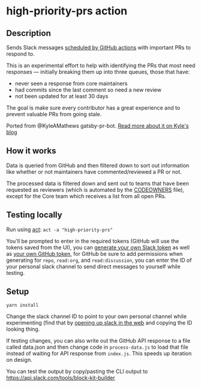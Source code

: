 # high-priority-prs action

## Description

Sends Slack messages [scheduled by GitHub actions](https://developer.github.com/actions/managing-workflows/workflow-configuration-options/#example-scheduled-workflow-block) with important PRs to respond to.

This is an experimental effort to help with identifying the PRs that most need responses — initially breaking them up into three queues, those that have:

- never seen a response from core maintainers
- had commits since the last comment so need a new review
- not been updated for at least 30 days

The goal is make sure every contributor has a great experience and to prevent valuable PRs from going stale.

Ported from @KyleAMathews gatsby-pr-bot. [Read more about it on Kyle's blog](https://www.bricolage.io/bulding-a-slack-bot-to-help-handle-large-numbers-of-prs/)

## How it works

Data is queried from GitHub and then filtered down to sort out information like whether or not maintainers have commented/reviewed
a PR or not.

The processed data is filtered down and sent out to teams that have been requested as reviewers (which is automated by the [CODEOWNERS](../../../CODEOWNERS) file),
except for the Core team which receives a list from all open PRs.

## Testing locally

Run using [act](https://github.com/nektos/act): `act -a "high-priority-prs"`

You'll be prompted to enter in the required tokens (GitHub will use the tokens saved from the UI), you can
[generate your own Slack token](https://api.slack.com/custom-integrations/legacy-tokens) as well as [your own GitHub token](https://docs.github.com/en/free-pro-team@latest/github/authenticating-to-github/creating-a-personal-access-token), for GitHub be sure to
add permissions when generating for `repo`, `read:org`, and `read:discussion`, you can enter the ID of your personal slack channel to send direct messages
to yourself while testing.

## Setup

`yarn install`

Change the slack channel ID to point to your own personal channel while experimenting (find that by [opening up slack in the web](https://gatsbyjs.slack.com) and copying the ID looking thing.

If testing changes, you can also write out the GitHub API response to a file called data.json and then change code in `process-data.js` to load
that file instead of waiting for API response from `index.js`. This speeds up iteration on design.

You can test the output by copy/pasting the CLI output to https://api.slack.com/tools/block-kit-builder
